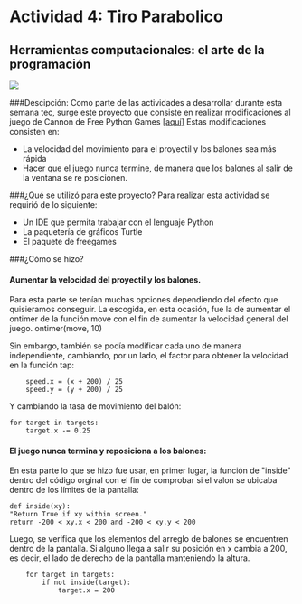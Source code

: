 # Actividad 4:  Tiro Parabolico
## Herramientas computacionales: el arte de la programación

![](https://www.infojinaga.com.mx/wp-content/uploads/2017/01/Logo-Tec-de-Monterrey-e1484853084274.png)

###Descipción:
Como parte de las actividades a desarrollar durante esta semana tec, surge este proyecto que consiste en realizar modificaciones al juego de Cannon de Free Python Games [[aquí]](http://www.grantjenks.com/docs/freegames/cannon.html)
Estas modificaciones consisten en:
- La velocidad del movimiento para el proyectil y los balones sea más rápida
- Hacer que el juego nunca termine, de manera que los balones al salir de la ventana se re posicionen.

###¿Qué se utilizó para este proyecto?
Para realizar esta actividad se requirió de lo siguiente:
- Un IDE que permita trabajar con el lenguaje Python
- La paquetería de gráficos Turtle
- El paquete de freegames

###¿Cómo se hizo?
#### Aumentar la velocidad del proyectil y los balones.
Para esta parte se tenían muchas opciones dependiendo del efecto que quisieramos conseguir. La escogida, en esta ocasión, fue la de aumentar el ontimer de la función move con el fin de aumentar la velocidad general del juego.
	ontimer(move, 10)

Sin embargo, también se podía modificar cada uno de manera independiente, cambiando, por un lado, el factor para obtener la velocidad en la función tap:

        speed.x = (x + 200) / 25
        speed.y = (y + 200) / 25

Y cambiando la tasa de movimiento del balón:

	for target in targets:
        target.x -= 0.25

#### El juego nunca termina y reposiciona a los balones:
En esta parte lo que se hizo fue usar, en primer lugar, la función de "inside" dentro del código orginal con el fin de comprobar si el valon se ubicaba dentro de los límites de la pantalla:

	def inside(xy):
    "Return True if xy within screen."
    return -200 < xy.x < 200 and -200 < xy.y < 200

Luego, se verifica que los elementos del arreglo de balones se encuentren dentro de la pantalla. Si alguno llega a salir su posición en x cambia a 200, es decir, el lado de derecho de la pantalla manteniendo la altura.

        for target in targets:
            if not inside(target):
                target.x = 200

